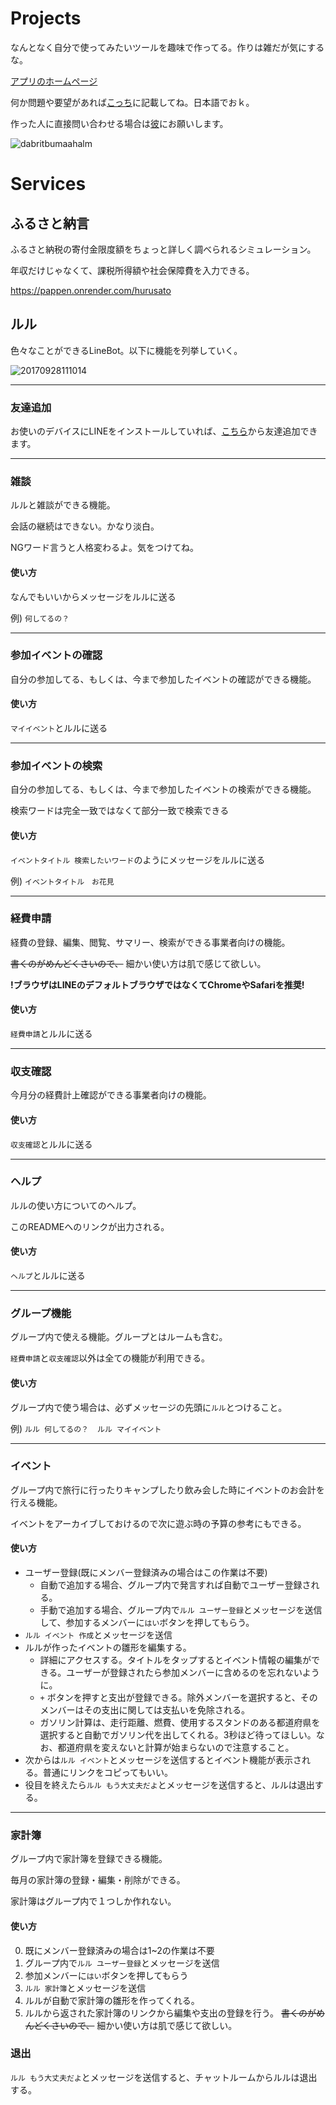 # Projects
なんとなく自分で使ってみたいツールを趣味で作ってる。作りは雑だが気にするな。

[アプリのホームページ](https://pappen.onrender.com)

何か問題や要望があれば[こっち](https://github.com/belion-freee/pappen/issues)に記載してね。日本語でおｋ。

作った人に直接問い合わせる場合は[彼](mailto:belion.freee@gmail.com?subject=問い合わせ&body=以下に要件を記載してください。)にお願いします。

![dabritbumaahalm](https://user-images.githubusercontent.com/34331230/45134105-bc4a4580-b1d3-11e8-8c81-9f535de68397.jpg)

# Services

## ふるさと納言
ふるさと納税の寄付金限度額をちょっと詳しく調べられるシミュレーション。

年収だけじゃなくて、課税所得額や社会保障費を入力できる。

https://pappen.onrender.com/hurusato

## ルル
色々なことができるLineBot。以下に機能を列挙していく。

![20170928111014](https://user-images.githubusercontent.com/34331230/45134407-5fe82580-b1d5-11e8-9833-3f7b212e13ce.jpg)

***

### 友達追加
お使いのデバイスにLINEをインストールしていれば、[こちら](https://page.line.me/?accountId=kbr5443s&openerPlatform=native&openerKey=talkroom%3Aheader#mst_challenge=dcfkvBhC8rVSJOQE6pqo4i-TbOtcv4gImKvvI0VNObw)から友達追加できます。

***

### 雑談
ルルと雑談ができる機能。

会話の継続はできない。かなり淡白。

NGワード言うと人格変わるよ。気をつけてね。

#### 使い方
なんでもいいからメッセージをルルに送る

例) `何してるの？`

***

### 参加イベントの確認
自分の参加してる、もしくは、今まで参加したイベントの確認ができる機能。

#### 使い方
`マイイベント`とルルに送る

***

### 参加イベントの検索
自分の参加してる、もしくは、今まで参加したイベントの検索ができる機能。

検索ワードは完全一致ではなくて部分一致で検索できる

#### 使い方
`イベントタイトル 検索したいワード`のようにメッセージをルルに送る

例) `イベントタイトル　お花見`

***

### 経費申請
経費の登録、編集、閲覧、サマリー、検索ができる事業者向けの機能。

~~書くのがめんどくさいので、~~ 細かい使い方は肌で感じて欲しい。

**!ブラウザはLINEのデフォルトブラウザではなくてChromeやSafariを推奨!**

#### 使い方
`経費申請`とルルに送る

***

### 収支確認
今月分の経費計上確認ができる事業者向けの機能。

#### 使い方
`収支確認`とルルに送る

***

### ヘルプ
ルルの使い方についてのヘルプ。

このREADMEへのリンクが出力される。

#### 使い方
`ヘルプ`とルルに送る

***

### グループ機能
グループ内で使える機能。グループとはルームも含む。

`経費申請`と`収支確認`以外は全ての機能が利用できる。

#### 使い方
グループ内で使う場合は、必ずメッセージの先頭に`ルル`とつけること。

例) `ルル 何してるの？`　`ルル マイイベント`

***

### イベント
グループ内で旅行に行ったりキャンプしたり飲み会した時にイベントのお会計を行える機能。

イベントをアーカイブしておけるので次に遊ぶ時の予算の参考にもできる。

#### 使い方
- ユーザー登録(既にメンバー登録済みの場合はこの作業は不要)
  - 自動で追加する場合、グループ内で発言すれば自動でユーザー登録される。
  - 手動で追加する場合、グループ内で`ルル ユーザー登録`とメッセージを送信して、参加するメンバーに`はい`ボタンを押してもらう。
- `ルル イベント 作成`とメッセージを送信
- ルルが作ったイベントの雛形を編集する。
  - 詳細にアクセスする。タイトルをタップするとイベント情報の編集ができる。ユーザーが登録されたら参加メンバーに含めるのを忘れないように。
  - `+` ボタンを押すと支出が登録できる。除外メンバーを選択すると、そのメンバーはその支出に関しては支払いを免除される。
  - ガソリン計算は、走行距離、燃費、使用するスタンドのある都道府県を選択すると自動でガソリン代を出してくれる。3秒ほど待ってほしい。なお、都道府県を変えないと計算が始まらないので注意すること。
- 次からは`ルル イベント`とメッセージを送信するとイベント機能が表示される。普通にリンクをコピってもいい。
- 役目を終えたら`ルル もう大丈夫だよ`とメッセージを送信すると、ルルは退出する。

***

### 家計簿
グループ内で家計簿を登録できる機能。

毎月の家計簿の登録・編集・削除ができる。

家計簿はグループ内で１つしか作れない。

#### 使い方
0. 既にメンバー登録済みの場合は1~2の作業は不要
1. グループ内で`ルル ユーザー登録`とメッセージを送信
2. 参加メンバーに`はい`ボタンを押してもらう
3. `ルル 家計簿`とメッセージを送信
4. ルルが自動で家計簿の雛形を作ってくれる。
5. ルルから返された家計簿のリンクから編集や支出の登録を行う。 ~~書くのがめんどくさいので、~~ 細かい使い方は肌で感じて欲しい。

### 退出
`ルル もう大丈夫だよ`とメッセージを送信すると、チャットルームからルルは退出する。
